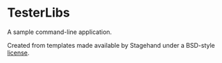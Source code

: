 # TesterLibs

A sample command-line application.

Created from templates made available by Stagehand under a BSD-style
[license](https://github.com/dart-lang/stagehand/blob/master/LICENSE).
